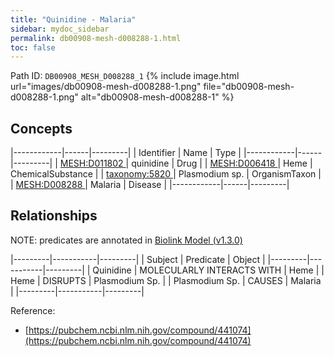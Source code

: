 ```yaml
---
title: "Quinidine - Malaria"
sidebar: mydoc_sidebar
permalink: db00908-mesh-d008288-1.html
toc: false 
---
```



Path ID: `DB00908_MESH_D008288_1`
{% include image.html url="images/db00908-mesh-d008288-1.png" file="db00908-mesh-d008288-1.png" alt="db00908-mesh-d008288-1" %}

## Concepts

|------------|------|---------|
| Identifier | Name | Type    |
|------------|------|---------|
| <a href="https://identifiers.org/MESH:D011802">MESH:D011802 </a> | quinidine | Drug |
| <a href="https://identifiers.org/MESH:D006418">MESH:D006418 </a> | Heme | ChemicalSubstance |
| <a href="https://identifiers.org/taxonomy:5820">taxonomy:5820 </a> | Plasmodium sp. | OrganismTaxon |
| <a href="https://identifiers.org/MESH:D008288">MESH:D008288 </a> | Malaria | Disease |
|------------|------|---------|

## Relationships


NOTE: predicates are annotated in <a href="https://github.com/biolink/biolink-model/releases/tag/v1.3.0">Biolink Model (v1.3.0)</a>

|---------|-----------|---------|
| Subject | Predicate | Object  |
|---------|-----------|---------|
| Quinidine | MOLECULARLY INTERACTS WITH | Heme |
| Heme | DISRUPTS | Plasmodium Sp. |
| Plasmodium Sp. | CAUSES | Malaria |
|---------|-----------|---------|

Reference: 
  - [https://pubchem.ncbi.nlm.nih.gov/compound/441074](https://pubchem.ncbi.nlm.nih.gov/compound/441074)

